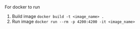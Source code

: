 For docker to run
1. Build image
    `docker build -t <image_name> .`
2. Run image
    `docker run --rm -p 4200:4200 -it <image_name>`
